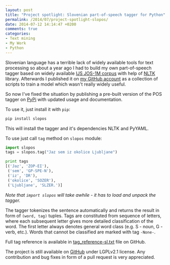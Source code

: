 ```yaml
---
layout: post
title: "Project spotlight: Slovenian part-of-speech tagger for Python"
permalink: /2014/07/project-spotlight-slopos/
date: 2014-07-12 14:14:47 +0200
comments: true
categories: 
- Text mining
- My Work
- Python
---
```


Slovenian language has a terrible lack of widely available tools for text processing so about a year ago I had to build my own part-of-speech tagger based on widely available [IJS JOS-1M corpus][1] with help of [NLTK][2] library.
Afterwards I published it on [my GitHub account][3] as a collection of scripts to train a model which wasn't really widely useful.

So now I've fixed the situation by publishing a pre-built version of the POS tagger on [PyPi][4] with updated usage and documentation.

To use it, just install it with `pip`:

```bash
pip install slopos
```

This will install the tagger and it's dependencies NLTK and PyYAML. 

To use just call `tag` method on `slopos` module:

```python
import slopos
tags = slopos.tag("Jaz sem iz okolice Ljubljane")

print tags
[('Jaz', 'ZOP-EI'),
 ('sem', 'GP-SPE-N'),
 ('iz', 'DR'),
 ('okolice', 'SOZER'),
 ('Ljubljane', 'SLZER.')]

```

_Note that `import slopos` will take awhile - it has to load and unpack the tagger._

The tagger tokenizes the sentence automatically and returns the result in form of `(word, tag)` tuples. Tags are constituted from sequence of letters, where each subsequent letter gives more detailed classification of the word. The first letter always denotes general word class (e.g. S - noun, G - verb, etc.). Words that cannot be classified are marked with tag `-None-`.

Full tag reference is available in [tag_reference-sl.txt][5] file on GitHub.

The project is still available on [GitHub][3] under LGPLv2.1 license. Any contribution and bug fixes in form of a pull request is very appreciated.

[1]: http://nl.ijs.si/jos/jos1M-sl.html
[2]: http://www.nltk.org/
[3]: https://github.com/izacus/slo_pos
[4]: https://pypi.python.org/pypi/SloPOS
[5]: https://raw.githubusercontent.com/izacus/slo_pos/master/tag_reference-sl.txt